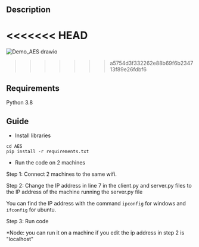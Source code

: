 ## Description
<<<<<<< HEAD
=======
![Demo_AES drawio](https://user-images.githubusercontent.com/84137684/202900733-6c929e4e-2d55-4507-9154-cb1ea8491e83.png)


>>>>>>> a5754d3f332262e88b69f6b234713f89e26fdbf6
## Requirements
Python 3.8

## Guide
* Install libraries
```
cd AES
pip install -r requirements.txt
```

* Run the code on 2 machines

Step 1: Connect 2 machines to the same wifi.

Step 2: Change the IP address in line 7 in the client.py and server.py files to the IP address of the machine running the server.py file

You can find the IP address with the command `ipconfig` for windows and `ifconfig` for ubuntu.

Step 3: Run code

*Node: you can run it on a machine if you edit the ip address in step 2 is "localhost"
